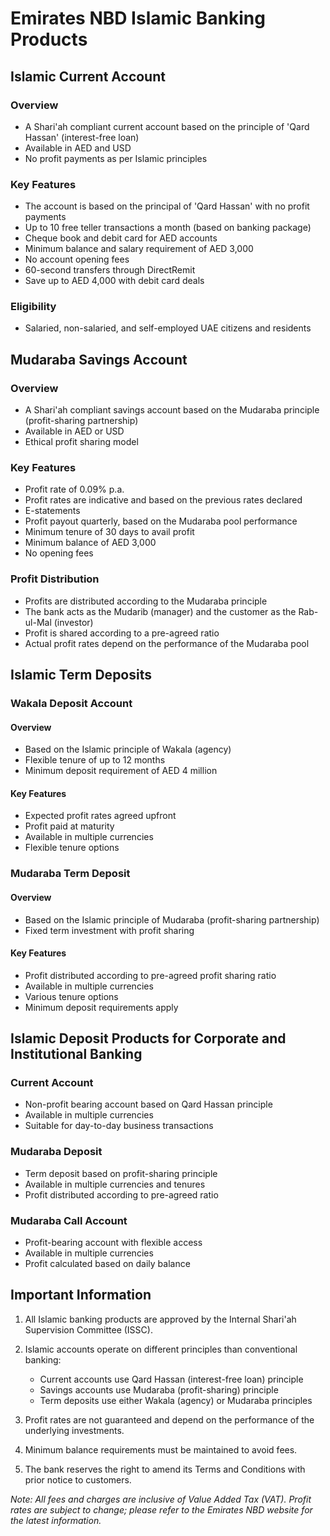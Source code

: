 # Emirates NBD Islamic Banking Products

## Islamic Current Account

### Overview
- A Shari'ah compliant current account based on the principle of 'Qard Hassan' (interest-free loan)
- Available in AED and USD
- No profit payments as per Islamic principles

### Key Features
- The account is based on the principal of 'Qard Hassan' with no profit payments
- Up to 10 free teller transactions a month (based on banking package)
- Cheque book and debit card for AED accounts
- Minimum balance and salary requirement of AED 3,000
- No account opening fees
- 60-second transfers through DirectRemit
- Save up to AED 4,000 with debit card deals

### Eligibility
- Salaried, non-salaried, and self-employed UAE citizens and residents

## Mudaraba Savings Account

### Overview
- A Shari'ah compliant savings account based on the Mudaraba principle (profit-sharing partnership)
- Available in AED or USD
- Ethical profit sharing model

### Key Features
- Profit rate of 0.09% p.a.
- Profit rates are indicative and based on the previous rates declared
- E-statements
- Profit payout quarterly, based on the Mudaraba pool performance
- Minimum tenure of 30 days to avail profit
- Minimum balance of AED 3,000
- No opening fees

### Profit Distribution
- Profits are distributed according to the Mudaraba principle
- The bank acts as the Mudarib (manager) and the customer as the Rab-ul-Mal (investor)
- Profit is shared according to a pre-agreed ratio
- Actual profit rates depend on the performance of the Mudaraba pool

## Islamic Term Deposits

### Wakala Deposit Account

#### Overview
- Based on the Islamic principle of Wakala (agency)
- Flexible tenure of up to 12 months
- Minimum deposit requirement of AED 4 million

#### Key Features
- Expected profit rates agreed upfront
- Profit paid at maturity
- Available in multiple currencies
- Flexible tenure options

### Mudaraba Term Deposit

#### Overview
- Based on the Islamic principle of Mudaraba (profit-sharing partnership)
- Fixed term investment with profit sharing

#### Key Features
- Profit distributed according to pre-agreed profit sharing ratio
- Available in multiple currencies
- Various tenure options
- Minimum deposit requirements apply

## Islamic Deposit Products for Corporate and Institutional Banking

### Current Account
- Non-profit bearing account based on Qard Hassan principle
- Available in multiple currencies
- Suitable for day-to-day business transactions

### Mudaraba Deposit
- Term deposit based on profit-sharing principle
- Available in multiple currencies and tenures
- Profit distributed according to pre-agreed ratio

### Mudaraba Call Account
- Profit-bearing account with flexible access
- Available in multiple currencies
- Profit calculated based on daily balance

## Important Information

1. All Islamic banking products are approved by the Internal Shari'ah Supervision Committee (ISSC).

2. Islamic accounts operate on different principles than conventional banking:
   - Current accounts use Qard Hassan (interest-free loan) principle
   - Savings accounts use Mudaraba (profit-sharing) principle
   - Term deposits use either Wakala (agency) or Mudaraba principles

3. Profit rates are not guaranteed and depend on the performance of the underlying investments.

4. Minimum balance requirements must be maintained to avoid fees.

5. The bank reserves the right to amend its Terms and Conditions with prior notice to customers.

*Note: All fees and charges are inclusive of Value Added Tax (VAT). Profit rates are subject to change; please refer to the Emirates NBD website for the latest information.*

